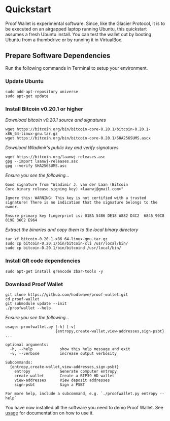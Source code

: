 # Quickstart

Proof Wallet is experimental software. Since, like the Glacier Protocol, it is to be executed on an airgapped laptop running Ubuntu, this quickstart assumes a fresh Ubuntu install. You can test the wallet out by booting Ubuntu from a thumbdrive or by running it in VirtualBox.

## Prepare Software Dependencies
Run the following commands in Terminal to setup your environment.

### Update Ubuntu
```
sudo add-apt-repository universe
sudo apt-get update
```

### Install Bitcoin v0.20.1 or higher
_Download bitcoin v0.20.1 source and signatures_
```
wget https://bitcoin.org/bin/bitcoin-core-0.20.1/bitcoin-0.20.1-x86_64-linux-gnu.tar.gz
wget https://bitcoin.org/bin/bitcoin-core-0.20.1/SHA256SUMS.ascx
```

_Download Wladimir's public key and verify signatures_
```
wget https://bitcoin.org/laanwj-releases.asc
gpg --import laanwj-releases.asc
gpg --verify SHA256SUMS.asc
```

_Ensure you see the following..._
```
Good signature from "Wladimir J. van der Laan (Bitcoin
Core binary release signing key) <laanwj@gmail.com>"

Ignore this: WARNING: This key is not certified with a trusted
signature! There is no indication that the signature belongs to the
owner.

Ensure primary key fingerprint is: 01EA 5486 DE18 A882 D4C2  6845 90C8 019E 36C2 E964
```

_Extract the binaries and copy them to the local binary directory_
```
tar xf bitcoin-0.20.1-x86_64-linux-gnu.tar.gz
sudo cp bitcoin-0.20.1/bin/bitcoin-cli /usr/local/bin/
sudo cp bitcoin-0.20.1/bin/bitcoind /usr/local/bin/
```

### Install QR code dependencies
```
sudo apt-get install qrencode zbar-tools -y
```

### Download Proof Wallet
```
git clone https://github.com/hodlwave/proof-wallet.git
cd proof-wallet
git submodule update --init
./proofwallet --help
```

_Ensure you see the following..._
```
usage: proofwallet.py [-h] [-v]
                      {entropy,create-wallet,view-addresses,sign-psbt} ...

optional arguments:
  -h, --help            show this help message and exit
  -v, --verbose         increase output verbosity

Subcommands:
  {entropy,create-wallet,view-addresses,sign-psbt}
    entropy             Generate computer entropy
    create-wallet       Create a BIP39 HD wallet
    view-addresses      View deposit addresses
    sign-psbt           Sign a PSBT

For more help, include a subcommand, e.g. `./proofwallet.py entropy --help`
```
You have now installed all the software you need to demo Proof Wallet. See [usage](../doc/usage.md) for documentation on how to use it.

